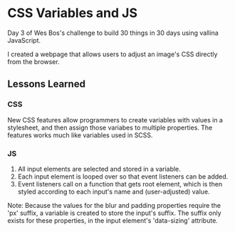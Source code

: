 # CSS Variables and JS

<p>Day 3 of Wes Bos's challenge to build 30 things in 30 days using vallina JavaScript.</p>
<p>I created a webpage that allows users to adjust an image's CSS directly from the browser.</p>

<h2>Lessons Learned</h2>

<h3>CSS</h3>
<p>New CSS features allow programmers to create variables with values in a stylesheet, and then assign those variabes to multiple properties. The features works much like variables used in SCSS.</p>

<h3>JS</h3>
<ol>
<li>All input elements are selected and stored in a variable.</li>
<li>Each input element is looped over so that event listeners can be added.</li>
<li>Event listeners call on a function that gets root element, which is then styled according to each input's name and (user-adjusted) value.</li>
</ol>
<p>Note: Because the values for the blur and padding properties require the 'px' suffix, a variable is created to store the input's suffix. The suffix only exists for these properties, in the input element's 'data-sizing' attribute.<p>
